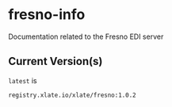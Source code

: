 # fresno-info
Documentation related to the Fresno EDI server

## Current Version(s)
`latest` is
```
registry.xlate.io/xlate/fresno:1.0.2
```
